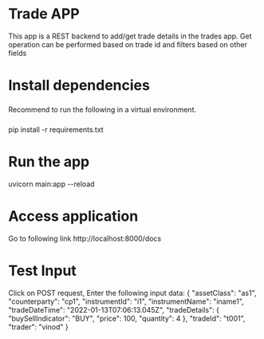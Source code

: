 # Trade APP
This app is a REST backend to add/get trade details in the trades app.
Get operation can be performed based on trade id and filters based on other fields

# Install dependencies
###
Recommend to run the following in a virtual environment.
###
pip install -r requirements.txt

# Run the app
uvicorn main:app --reload

# Access application
Go to following link
http://localhost:8000/docs

# Test Input
Click on POST request, Enter the following input data:
{
  "assetClass": "as1",
  "counterparty": "cp1",
  "instrumentId": "i1",
  "instrumentName": "iname1",
  "tradeDateTime": "2022-01-13T07:06:13.045Z",
  "tradeDetails": {
    "buySellIndicator": "BUY",
    "price": 100,
    "quantity": 4
  },
  "tradeId": "t001",
  "trader": "vinod"
}
